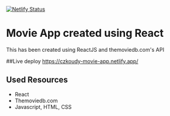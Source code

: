 [![Netlify Status](https://api.netlify.com/api/v1/badges/6d025c6d-f183-433a-ac73-dfd9a69176b1/deploy-status)](https://czkoudy-movie-app.netlify.app/)

# Movie App created using React

This has been created using ReactJS and themoviedb.com's API

##Live deploy
https://czkoudy-movie-app.netlify.app/

## Used Resources
* React
* Themoviedb.com
* Javascript, HTML, CSS
